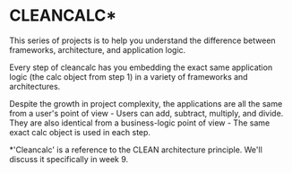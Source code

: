 # CLEANCALC*

This series of projects is to help you understand the difference between frameworks, architecture, and application logic.  
  
Every step of cleancalc has you embedding the exact same application logic (the calc object from step 1) in a variety of frameworks and architectures.  
  
Despite the growth in project complexity, the applications are all the same from a user's point of view -  Users can add, subtract, multiply, and divide.  They are also identical from a business-logic point of view -  The same exact calc object is used in each step.
  

*'Cleancalc' is a reference to the CLEAN architecture principle.  We'll discuss it specifically in week 9.
